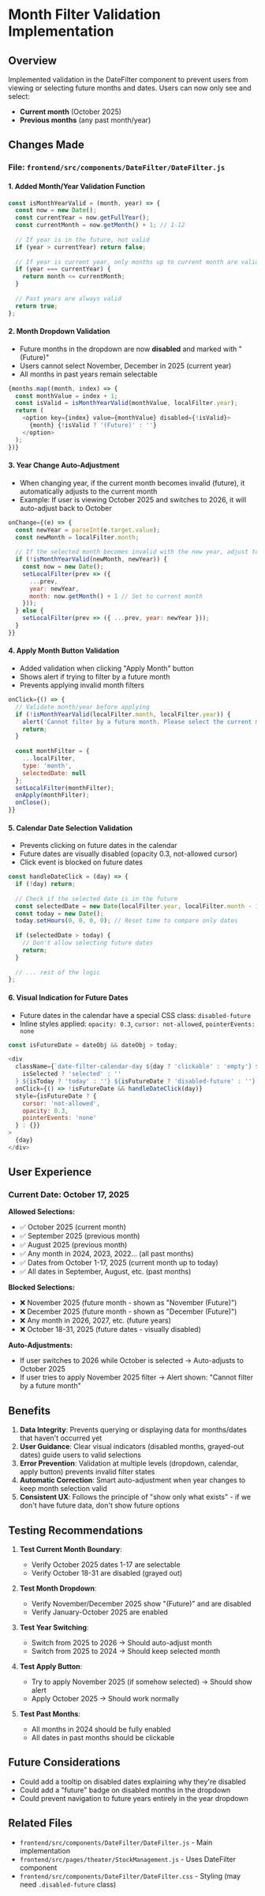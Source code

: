 # Month Filter Validation Implementation

## Overview
Implemented validation in the DateFilter component to prevent users from viewing or selecting future months and dates. Users can now only see and select:
- **Current month** (October 2025)
- **Previous months** (any past month/year)

## Changes Made

### File: `frontend/src/components/DateFilter/DateFilter.js`

#### 1. Added Month/Year Validation Function
```javascript
const isMonthYearValid = (month, year) => {
  const now = new Date();
  const currentYear = now.getFullYear();
  const currentMonth = now.getMonth() + 1; // 1-12
  
  // If year is in the future, not valid
  if (year > currentYear) return false;
  
  // If year is current year, only months up to current month are valid
  if (year === currentYear) {
    return month <= currentMonth;
  }
  
  // Past years are always valid
  return true;
};
```

#### 2. Month Dropdown Validation
- Future months in the dropdown are now **disabled** and marked with "(Future)"
- Users cannot select November, December in 2025 (current year)
- All months in past years remain selectable

```javascript
{months.map((month, index) => {
  const monthValue = index + 1;
  const isValid = isMonthYearValid(monthValue, localFilter.year);
  return (
    <option key={index} value={monthValue} disabled={!isValid}>
      {month} {!isValid ? '(Future)' : ''}
    </option>
  );
})}
```

#### 3. Year Change Auto-Adjustment
- When changing year, if the current month becomes invalid (future), it automatically adjusts to the current month
- Example: If user is viewing October 2025 and switches to 2026, it will auto-adjust back to October

```javascript
onChange={(e) => {
  const newYear = parseInt(e.target.value);
  const newMonth = localFilter.month;
  
  // If the selected month becomes invalid with the new year, adjust to current month
  if (!isMonthYearValid(newMonth, newYear)) {
    const now = new Date();
    setLocalFilter(prev => ({ 
      ...prev, 
      year: newYear,
      month: now.getMonth() + 1 // Set to current month
    }));
  } else {
    setLocalFilter(prev => ({ ...prev, year: newYear }));
  }
}}
```

#### 4. Apply Month Button Validation
- Added validation when clicking "Apply Month" button
- Shows alert if trying to filter by a future month
- Prevents applying invalid month filters

```javascript
onClick={() => {
  // Validate month/year before applying
  if (!isMonthYearValid(localFilter.month, localFilter.year)) {
    alert('Cannot filter by a future month. Please select the current month or a past month.');
    return;
  }
  
  const monthFilter = {
    ...localFilter,
    type: 'month',
    selectedDate: null
  };
  setLocalFilter(monthFilter);
  onApply(monthFilter);
  onClose();
}}
```

#### 5. Calendar Date Selection Validation
- Prevents clicking on future dates in the calendar
- Future dates are visually disabled (opacity 0.3, not-allowed cursor)
- Click event is blocked on future dates

```javascript
const handleDateClick = (day) => {
  if (!day) return;
  
  // Check if the selected date is in the future
  const selectedDate = new Date(localFilter.year, localFilter.month - 1, day);
  const today = new Date();
  today.setHours(0, 0, 0, 0); // Reset time to compare only dates
  
  if (selectedDate > today) {
    // Don't allow selecting future dates
    return;
  }
  
  // ... rest of the logic
};
```

#### 6. Visual Indication for Future Dates
- Future dates in the calendar have a special CSS class: `disabled-future`
- Inline styles applied: `opacity: 0.3`, `cursor: not-allowed`, `pointerEvents: none`

```javascript
const isFutureDate = dateObj && dateObj > today;

<div 
  className={`date-filter-calendar-day ${day ? 'clickable' : 'empty'} ${
    isSelected ? 'selected' : ''
  } ${isToday ? 'today' : ''} ${isFutureDate ? 'disabled-future' : ''}`}
  onClick={() => !isFutureDate && handleDateClick(day)}
  style={isFutureDate ? { 
    cursor: 'not-allowed', 
    opacity: 0.3,
    pointerEvents: 'none'
  } : {}}
>
  {day}
</div>
```

## User Experience

### Current Date: October 17, 2025

**Allowed Selections:**
- ✅ October 2025 (current month)
- ✅ September 2025 (previous month)
- ✅ August 2025 (previous month)
- ✅ Any month in 2024, 2023, 2022... (all past months)
- ✅ Dates from October 1-17, 2025 (current month up to today)
- ✅ All dates in September, August, etc. (past months)

**Blocked Selections:**
- ❌ November 2025 (future month - shown as "November (Future)")
- ❌ December 2025 (future month - shown as "December (Future)")
- ❌ Any month in 2026, 2027, etc. (future years)
- ❌ October 18-31, 2025 (future dates - visually disabled)

**Auto-Adjustments:**
- If user switches to 2026 while October is selected → Auto-adjusts to October 2025
- If user tries to apply November 2025 filter → Alert shown: "Cannot filter by a future month"

## Benefits

1. **Data Integrity**: Prevents querying or displaying data for months/dates that haven't occurred yet
2. **User Guidance**: Clear visual indicators (disabled months, grayed-out dates) guide users to valid selections
3. **Error Prevention**: Validation at multiple levels (dropdown, calendar, apply button) prevents invalid filter states
4. **Automatic Correction**: Smart auto-adjustment when year changes to keep month selection valid
5. **Consistent UX**: Follows the principle of "show only what exists" - if we don't have future data, don't show future options

## Testing Recommendations

1. **Test Current Month Boundary**:
   - Verify October 2025 dates 1-17 are selectable
   - Verify October 18-31 are disabled (grayed out)

2. **Test Month Dropdown**:
   - Verify November/December 2025 show "(Future)" and are disabled
   - Verify January-October 2025 are enabled

3. **Test Year Switching**:
   - Switch from 2025 to 2026 → Should auto-adjust month
   - Switch from 2025 to 2024 → Should keep selected month

4. **Test Apply Button**:
   - Try to apply November 2025 (if somehow selected) → Should show alert
   - Apply October 2025 → Should work normally

5. **Test Past Months**:
   - All months in 2024 should be fully enabled
   - All dates in past months should be clickable

## Future Considerations

- Could add a tooltip on disabled dates explaining why they're disabled
- Could add a "future" badge on disabled months in the dropdown
- Could prevent navigation to future years entirely in the year dropdown

## Related Files
- `frontend/src/components/DateFilter/DateFilter.js` - Main implementation
- `frontend/src/pages/theater/StockManagement.js` - Uses DateFilter component
- `frontend/src/components/DateFilter/DateFilter.css` - Styling (may need `.disabled-future` class)
